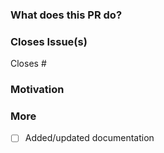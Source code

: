 <!--
PLEASE READ THIS MESSAGE.

HOW TO WRITE A GOOD PULL REQUEST?

- Make it small.
- Do only one thing.
- Avoid re-formatting.
- Make sure the code builds and works.
- Write useful descriptions and titles.
- Address review comments in terms of additional commits.
- Do not amend/squash existing ones unless the PR is trivial.
- Read the contributing guide: https://docs.bigbluebutton.org/support/faq.html#bigbluebutton-development-process
- Sign and send the Contributor License Agreement: https://docs.bigbluebutton.org/support/faq.html#why-do-i-need-to-sign-a-contributor-license-agreement-to-contribute-source-code

-->

### What does this PR do?

<!-- A brief description of each change being made with this pull request. -->

### Closes Issue(s)
<!-- List here all the issues closed by this pull request. Use keyword `closes` before each issue number
Closes #123456
-->
Closes #


### Motivation

<!-- What inspired you to submit this pull request? -->

### More

<!-- Anything else we should know when reviewing? -->
- [ ] Added/updated documentation
